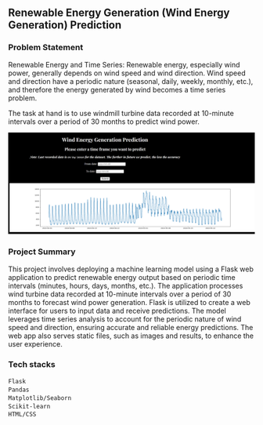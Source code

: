 ## Renewable Energy Generation (Wind Energy Generation) Prediction

### Problem Statement
Renewable Energy and Time Series: Renewable energy, especially wind power, generally depends on wind speed and wind direction. Wind speed and direction have a periodic nature (seasonal, daily, weekly, monthly, etc.), and therefore the energy generated by wind becomes a time series problem.

The task at hand is to use windmill turbine data recorded at 10-minute intervals over a period of 30 months to predict wind power.

![alt text](/app/static/image.png)

### Project Summary
This project involves deploying a machine learning model using a Flask web application to predict renewable energy output based on periodic time intervals (minutes, hours, days, months, etc.). The application processes wind turbine data recorded at 10-minute intervals over a period of 30 months to forecast wind power generation. Flask is utilized to create a web interface for users to input data and receive predictions. The model leverages time series analysis to account for the periodic nature of wind speed and direction, ensuring accurate and reliable energy predictions. The web app also serves static files, such as images and results, to enhance the user experience. 

### Tech stacks
```bash
Flask
Pandas
Matplotlib/Seaborn
Scikit-learn
HTML/CSS